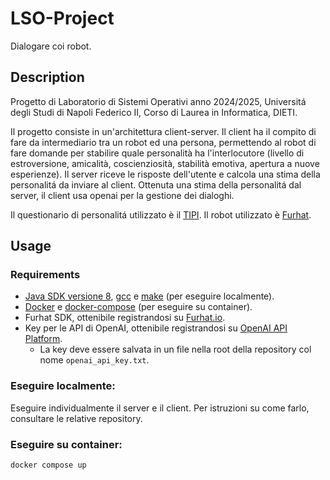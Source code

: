 # LSO-Project
Dialogare coi robot.

## Description
Progetto di Laboratorio di Sistemi Operativi anno 2024/2025, Universitá degli Studi di Napoli Federico II, Corso di Laurea in Informatica, DIETI.

Il progetto consiste in un'architettura client-server.
Il client ha il compito di fare da intermediario tra un robot ed una persona, permettendo al robot di fare domande per stabilire quale personalità ha l'interlocutore (livello di estroversione, amicalità, coscienziosità, stabilità emotiva, apertura a nuove esperienze). Il server riceve le risposte dell'utente e calcola una stima della personalitá da inviare al client. Ottenuta una stima della personalitá dal server, il client usa openai per la gestione dei dialoghi.

Il questionario di personalitá utilizzato è il [TIPI](https://gosling.psy.utexas.edu/scales-weve-developed/ten-item-personality-measure-tipi/).
Il robot utilizzato è [Furhat](https://docs.furhat.io/).

## Usage
  ### Requirements
  - [Java SDK versione 8](https://adoptium.net/temurin/releases/?package=jdk&version=8), [gcc](https://gcc.gnu.org/) e [make](https://www.gnu.org/software/make/) (per eseguire localmente).
  - [Docker](https://www.docker.com/) e [docker-compose](https://docs.docker.com/compose/) (per eseguire su container).
  - Furhat SDK, ottenibile registrandosi su [Furhat.io](https://furhat.io/).
  - Key per le API di OpenAI, ottenibile registrandosi su [OpenAI API Platform](https://openai.com/api/). 
    - La key deve essere salvata in un file nella root della repository col nome `openai_api_key.txt`.

  ### Eseguire localmente:
  Eseguire individualmente il server e il client. Per istruzioni su come farlo, consultare le relative repository.
  
  ### Eseguire su container:
  ```sh
  docker compose up
